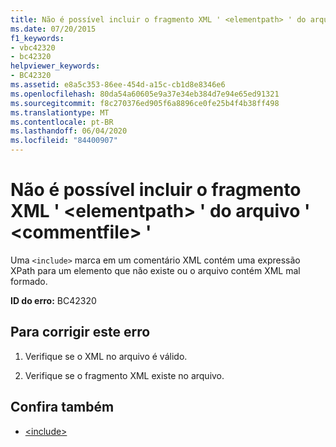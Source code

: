 ```yaml
---
title: Não é possível incluir o fragmento XML ' <elementpath> ' do arquivo ' <commentfile> '
ms.date: 07/20/2015
f1_keywords:
- vbc42320
- bc42320
helpviewer_keywords:
- BC42320
ms.assetid: e8a5c353-86ee-454d-a15c-cb1d8e8346e6
ms.openlocfilehash: 80da54a60605e9a37e34eb384d7e94e65ed91321
ms.sourcegitcommit: f8c270376ed905f6a8896ce0fe25b4f4b38ff498
ms.translationtype: MT
ms.contentlocale: pt-BR
ms.lasthandoff: 06/04/2020
ms.locfileid: "84400907"
---
```

# <a name="unable-to-include-xml-fragment-elementpath-of-file-commentfile"></a>Não é possível incluir o fragmento XML ' \<elementpath> ' do arquivo ' \<commentfile> '
Uma `<include>` marca em um comentário XML contém uma expressão XPath para um elemento que não existe ou o arquivo contém XML mal formado.  
  
 **ID do erro:** BC42320  
  
## <a name="to-correct-this-error"></a>Para corrigir este erro  
  
1. Verifique se o XML no arquivo é válido.  
  
2. Verifique se o fragmento XML existe no arquivo.  
  
## <a name="see-also"></a>Confira também

- [\<include>](../language-reference/xmldoc/include.md)
